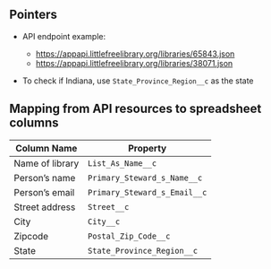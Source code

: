 ## Pointers

* API endpoint example:
  * https://appapi.littlefreelibrary.org/libraries/65843.json
  * https://appapi.littlefreelibrary.org/libraries/38071.json

* To check if Indiana, use `State_Province_Region__c` as the state 


## Mapping from API resources to spreadsheet columns


|Column Name |Property|
--- | --- |
|Name of library|			`List_As_Name__c`|
|Person’s name|			`Primary_Steward_s_Name__c`|
|Person’s email|				`Primary_Steward_s_Email__c`|
|Street address|  `Street__c`|
|City|					`City__c`|
|Zipcode|				`Postal_Zip_Code__c`|
|State|					`State_Province_Region__c`|

